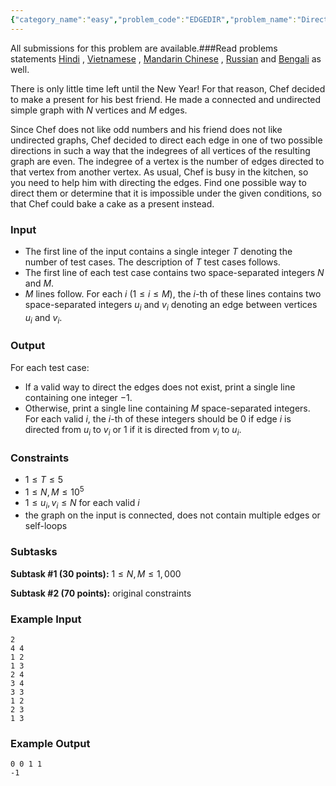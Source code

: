 ```yaml
---
{"category_name":"easy","problem_code":"EDGEDIR","problem_name":"Directing Edges","languages_supported":{"0":"C","1":"CPP14","2":"JAVA","3":"PYTH","4":"PYTH 3.6","5":"PYPY","6":"CS2","7":"PAS fpc","8":"PAS gpc","9":"RUBY","10":"PHP","11":"GO","12":"NODEJS","13":"HASK","14":"rust","15":"SCALA","16":"swift","17":"D","18":"PERL","19":"FORT","20":"WSPC","21":"ADA","22":"CAML","23":"ICK","24":"BF","25":"ASM","26":"CLPS","27":"PRLG","28":"ICON","29":"SCM qobi","30":"PIKE","31":"ST","32":"NICE","33":"LUA","34":"BASH","35":"NEM","36":"LISP sbcl","37":"LISP clisp","38":"SCM guile","39":"JS","40":"ERL","41":"TCL","42":"kotlin","43":"PERL6","44":"TEXT","45":"SCM chicken","46":"PYP3","47":"CLOJ","48":"COB","49":"FS"},"max_timelimit":1.5,"source_sizelimit":50000,"problem_author":"toonewbie","problem_tester":null,"date_added":"18-11-2018","tags":{"0":"dec18","1":"medium","2":"toonewbie"},"editorial_url":"https://discuss.codechef.com/problems/EDGEDIR","time":{"view_start_date":1545075122,"submit_start_date":1545075122,"visible_start_date":1545075122,"end_date":1735669800},"is_direct_submittable":false,"layout":"problem"}
---
```

<span class="solution-visible-txt">All submissions for this problem are available.</span>###Read problems statements [Hindi](http://www.codechef.com/download/translated/DEC18/hindi/EDGEDIR.pdf) , [Vietnamese](http://www.codechef.com/download/translated/DEC18/vietnamese/EDGEDIR.pdf) , [Mandarin Chinese](http://www.codechef.com/download/translated/DEC18/mandarin/EDGEDIR.pdf) , [Russian](http://www.codechef.com/download/translated/DEC18/russian/EDGEDIR.pdf) and [Bengali](http://www.codechef.com/download/translated/DEC18/bengali/EDGEDIR.pdf) as well.

There is only little time left until the New Year! For that reason, Chef decided to make a present for his best friend. He made a connected and undirected simple graph with $N$ vertices and $M$ edges.

Since Chef does not like odd numbers and his friend does not like undirected graphs, Chef decided to direct each edge in one of two possible directions in such a way that the indegrees of all vertices of the resulting graph are even. The indegree of a vertex is the number of edges directed to that vertex from another vertex. As usual, Chef is busy in the kitchen, so you need to help him with directing the edges. Find one possible way to direct them or determine that it is impossible under the given conditions, so that Chef could bake a cake as a present instead.

### Input
- The first line of the input contains a single integer $T$ denoting the number of test cases. The description of $T$ test cases follows.
- The first line of each test case contains two space-separated integers $N$ and $M$.
- $M$ lines follow. For each $i$ ($1 \le i \le M$), the $i$-th of these lines contains two space-separated integers $u_i$ and $v_i$ denoting an edge between vertices $u_i$ and $v_i$.

### Output
For each test case:
- If a valid way to direct the edges does not exist, print a single line containing one integer $-1$.
- Otherwise, print a single line containing $M$ space-separated integers. For each valid $i$, the $i$-th of these integers should be $0$ if edge $i$ is directed from $u_i$ to $v_i$ or $1$ if it is directed from $v_i$ to $u_i$.

### Constraints 
- $1 \le T \le 5$
- $1 \le N, M \le 10^5$
- $1 \le u_i, v_i \le N$ for each valid $i$
- the graph on the input is connected, does not contain multiple edges or self-loops

### Subtasks
**Subtask #1 (30 points):** $1 \le N, M \le 1,000$

**Subtask #2 (70 points):** original constraints

### Example Input
```
2
4 4
1 2
1 3
2 4
3 4
3 3
1 2
2 3
1 3
```

### Example Output
```
0 0 1 1
-1
```
